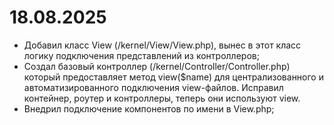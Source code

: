 # 18.08.2025
- Добавил класс View (/kernel/View/View.php), вынес в этот класс логику подключения представлений из контроллеров;
- Создал базовый контроллер (/kernel/Controller/Controller.php) который предоставляет метод view($name) для централизованного и автоматизированного подключения view-файлов. Исправил контейнер, роутер и контроллеры, теперь они используют view.
- Внедрил подключение компонентов по имени в View.php;
